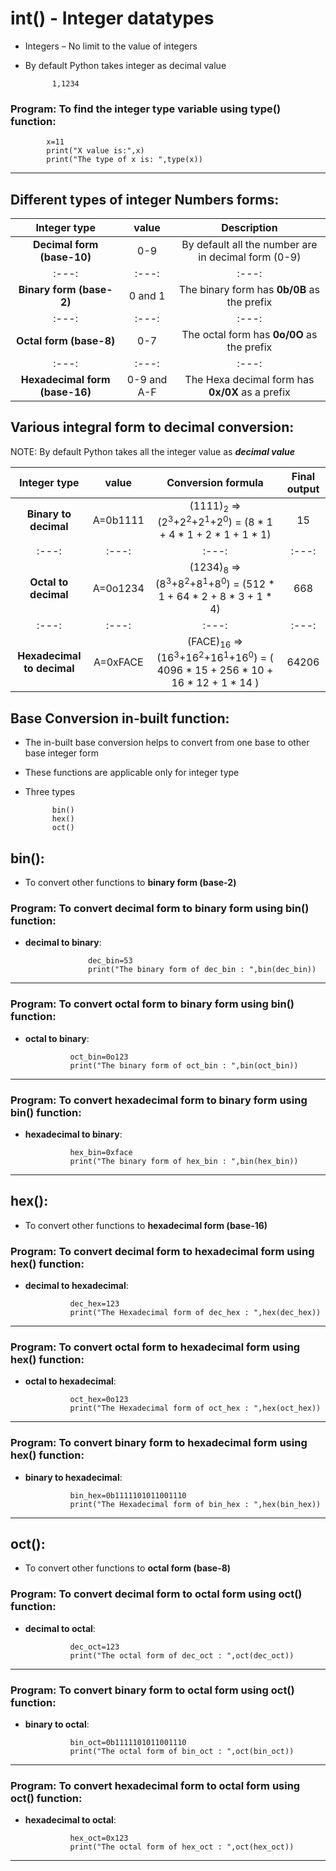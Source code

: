 # int() - Integer datatypes

- Integers – No limit to the value of integers
- By default Python takes integer as decimal value
                
            1,1234

### Program: To find the integer type variable using type() function:

            x=11 
            print("X value is:",x)   
            print("The type of x is: ",type(x))
-----------------------------------------------------------------

## Different types of integer Numbers forms:
 
| Integer type | value    | Description  |
| :---:   | :---: | :---: |
| **Decimal form (base-10)** | 0-9   | By default all the number are in decimal form (0-9) |
| :---:   | :---: | :---: |
| **Binary form (base-2)** | 0 and 1   | The binary form has **0b/0B** as the prefix |
| :---:   | :---: | :---: |
| **Octal form (base-8)** | 0-7   | The octal form has **0o/0O** as the prefix | 
| :---:   | :---: | :---: |
| **Hexadecimal form (base-16)** | 0-9 and A-F   | The Hexa decimal form has  **0x/0X** as a prefix | 

## Various integral form to decimal conversion:

NOTE: By default Python takes all the integer value as ***decimal value***

| Integer type | value    | Conversion formula    | Final output|
| :---:   | :---: | :---: | :---: |
| **Binary to decimal** | A=0b1111   | (1111)<sub>2</sub> => (2<sup>3</sup>+2<sup>2</sup>+2<sup>1</sup>+2<sup>0</sup>) = (8 * 1 + 4 * 1 + 2 * 1 + 1 * 1)   | 15 |
| :---:   | :---: | :---: | :---: |
| **Octal to decimal** | A=0o1234   | (1234)<sub>8</sub> => (8<sup>3</sup>+8<sup>2</sup>+8<sup>1</sup>+8<sup>0</sup>) = (512 * 1 + 64 * 2 + 8 * 3 + 1 * 4)   | 668 |
| :---:   | :---: | :---: | :---: |
| **Hexadecimal to decimal** | A=0xFACE | (FACE)<sub>16</sub> => (16<sup>3</sup>+16<sup>2</sup>+16<sup>1</sup>+16<sup>0</sup>) = ( 4096 * 15 + 256 * 10 + 16 * 12 + 1 * 14 )| 64206 | 

## Base Conversion in-built function:

- The in-built base conversion helps to convert from one base to other base integer form
- These functions are applicable only for integer type
- Three types

            bin()
            hex()
            oct()

## bin():

- To convert other functions to **binary form (base-2)**

### Program: To convert decimal form to binary form using bin() function:

- **decimal to binary**:

                    dec_bin=53
                    print("The binary form of dec_bin : ",bin(dec_bin))
----------------------------------------------------------------------------------

### Program: To convert octal form to binary form using bin() function:

- **octal to binary**:

                oct_bin=0o123
                print("The binary form of oct_bin : ",bin(oct_bin))
-------------------------------------------------------------------

### Program: To convert hexadecimal form to binary form using bin() function:

- **hexadecimal to binary**:

                hex_bin=0xface
                print("The binary form of hex_bin : ",bin(hex_bin))
--------------------------------------------------------------------------

## hex():

- To convert other functions to **hexadecimal form (base-16)**

### Program: To convert decimal form to hexadecimal form using hex() function:

- **decimal to hexadecimal**:

                dec_hex=123
                print("The Hexadecimal form of dec_hex : ",hex(dec_hex))
--------------------------------------------------------------------------

### Program: To convert octal form to hexadecimal form using hex() function:

- **octal to hexadecimal**:

                oct_hex=0o123
                print("The Hexadecimal form of oct_hex : ",hex(oct_hex))
-------------------------------------------------------------------

### Program: To convert binary form to hexadecimal form using hex() function:

- **binary to hexadecimal**:

                bin_hex=0b1111101011001110
                print("The Hexadecimal form of bin_hex : ",hex(bin_hex))
--------------------------------------------------------------------------

## oct(): 

- To convert other functions to **octal form (base-8)**
 
### Program: To convert decimal form to octal form using oct() function:

- **decimal to octal**:

                dec_oct=123
                print("The octal form of dec_oct : ",oct(dec_oct))
---------------------------------------------------------------------------------

### Program: To convert binary form to octal form using oct() function:

- **binary to octal**:

                bin_oct=0b1111101011001110
                print("The octal form of bin_oct : ",oct(bin_oct))
-----------------------------------------------------------------------------

### Program: To convert hexadecimal form to octal form using oct() function:

- **hexadecimal to octal**:

                hex_oct=0x123
                print("The octal form of hex_oct : ",oct(hex_oct))
--------------------------------------------------------------------------


 

 


 

 

  




